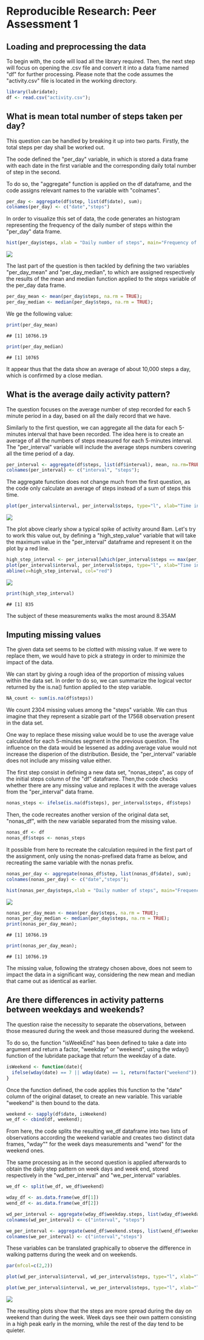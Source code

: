 # Reproducible Research: Peer Assessment 1


## Loading and preprocessing the data
To begin with, the code will load all the library required. Then, the next step will focus on opening the .csv file and convert it into a data frame named "df" for further processing. Please note that the code assumes the "activity.csv" file is located in the working directory.


```r
library(lubridate);
df <- read.csv("activity.csv");
```




## What is mean total number of steps taken per day?

This question can be handled by breaking it up into two parts. Firstly, the total steps per day shall be worked out. 

The oode defined the "per_day" variable, in which is stored a data frame with each date in the first variable and the corresponding daily total number of step in the second. 

To do so, the "aggregate" function is applied on the df dataframe, and the code assigns relevant names to the variable with "colnames".


```r
per_day <- aggregate(df$step, list(df$date), sum);
colnames(per_day) <- c("date","steps")
```

In order to visualize this set of data, the code generates an histogram representing the frequency of the daily number of steps within the "per_day" data frame.



```r
hist(per_day$steps, xlab = "Daily number of steps", main="Frequency of the number of steps made per day");
```

![](PA1_template_files/figure-html/unnamed-chunk-3-1.png) 

The last part of the question is then tackled by defining the two variables "per_day_mean" and "per_day_median", to which are assigned respectively the results of the mean and median function applied to the steps variable of the per_day data frame.



```r
per_day_mean <- mean(per_day$steps, na.rm = TRUE);
per_day_median <- median(per_day$steps, na.rm = TRUE);
```

We ge the following value:


```r
print(per_day_mean)
```

```
## [1] 10766.19
```

```r
print(per_day_median)
```

```
## [1] 10765
```

It appear thus that the data show an average of about 10,000 steps a day, which is confirmed by a close median.





## What is the average daily activity pattern?

The question focuses on the average number of step recorded for each 5 minute period in a day, based on all the daily record that we have.

Similarly to the first question, we can aggregate all the data for each 5-minutes interval that have been recorded. The idea here is to create an average of all the numbers of steps measured for each 5-minutes interval. The "per_interval" variable will include the average steps numbers covering all the time period of a day.



```r
per_interval <- aggregate(df$steps, list(df$interval), mean, na.rm=TRUE);
colnames(per_interval) <- c("interval", "steps");
```

The aggregate function does not change much from the first question, as the code only calculate an average of steps instead of a sum of steps this time. 



```r
plot(per_interval$interval, per_interval$steps, type="l", xlab="Time interval", ylab="Number of steps", main="Daily step activity pattern");
```

![](PA1_template_files/figure-html/unnamed-chunk-7-1.png) 

The plot above clearly show a typical spike of activity around 8am. Let's try to work this value out, by defining a "high_step_value" variable that will take the maximum value in the "per_interval" dataframe and represent it on the plot by a red line.



```r
high_step_interval <- per_interval[which(per_interval$steps == max(per_interval$steps)), 1]
plot(per_interval$interval, per_interval$steps, type="l", xlab="Time interval", ylab="Number of steps", main="Daily step activity pattern");
abline(v=high_step_interval, col="red")
```

![](PA1_template_files/figure-html/unnamed-chunk-8-1.png) 

```r
print(high_step_interval)
```

```
## [1] 835
```

The subject of these measurements walks the most around 8.35AM




## Imputing missing values

The given data set seems to be clotted with missing value. If we were to replace them, we would have to pick a strategy in order to minimize the impact of the data.

We can start by giving a rough idea of the proportion of missing values within the data set. In order to do so, we can summarize the logical vector returned by the is.na() funtion applied to the step variable.



```r
NA_count <- sum(is.na(df$steps))
```

We count 2304 missing values among the "steps" variable. We can thus imagine that they represent a sizable part of the 17568 observation present in the data set.

One way to replace these missing value would be to use the average value calculated for each 5-minutes segment in the previous question. The influence on the data would be lessened as adding average value would not increase the disperion of the distribution. Beside, the "per_interval" variable does not include any missing value either.

The first step consist in defining a new data set, "nonas_steps", as copy of the initial steps column of the "df" dataframe. Then,the code checks whether there are any missing value and replaces it with the average values from the "per_interval" data frame.



```r
nonas_steps <- ifelse(is.na(df$steps), per_interval$steps, df$steps)
```

Then, the code recreates another version of the original data set, "nonas_df", with the new variable separated from the missing value.



```r
nonas_df <- df
nonas_df$steps <- nonas_steps
```

It possible from here to recreate the calculation required in the first part of the assignment, only using the nonas-prefixed data frame as below, and recreating the same variable with the nonas prefix.



```r
nonas_per_day <- aggregate(nonas_df$step, list(nonas_df$date), sum);
colnames(nonas_per_day) <- c("date","steps");

hist(nonas_per_day$steps,xlab = "Daily number of steps", main="Frequency of the number of steps made per day (after missing value correction)");
```

![](PA1_template_files/figure-html/unnamed-chunk-12-1.png) 

```r
nonas_per_day_mean <- mean(per_day$steps, na.rm = TRUE);
nonas_per_day_median <- median(per_day$steps, na.rm = TRUE);
print(nonas_per_day_mean);
```

```
## [1] 10766.19
```

```r
print(nonas_per_day_mean);
```

```
## [1] 10766.19
```

The missing value, following the strategy chosen above, does not seem to impact the data in a significant way, considering the new mean and median that came out as identical as earlier.




## Are there differences in activity patterns between weekdays and weekends?

The question raise the necessity to separate the observations, between those measured during the week and those measured during the weekend. 

To do so,  the function "isWeekEnd" has been defined to take a date into argument and return a factor, "weekday" or "weekend", using the wday() function of the lubridate package that return the weekday of a date.



```r
isWeekend <- function(date){
  ifelse(wday(date) == 7 || wday(date) == 1, return(factor("weekend")), return(factor("weekday")))
}
```


Once the function defined, the code applies this function to the "date" column of the original dataset, to create an new variable. This variable "weekend" is then bound to the data.



```r
weekend <- sapply(df$date, isWeekend)
we_df <- cbind(df, weekend);
```


From here, the code splits the resulting we_df dataframe into two lists of observations according the weekend variable and creates two distinct data frames, "wday"" for the week days measurements and "wend" for the weekend ones.

The same processing as in the second question is applied afterwards to obtain the daily step pattern on week days and week end, stored respectively in the "wd_per_interval" and "we_per_interval" variables.


```r
we_df <- split(we_df, we_df$weekend)

wday_df <- as.data.frame(we_df[1])
wend_df <- as.data.frame(we_df[2])

wd_per_interval <- aggregate(wday_df$weekday.steps, list(wday_df$weekday.interval), mean, na.rm=TRUE)
colnames(wd_per_interval) <- c("interval", "steps")

we_per_interval <- aggregate(wend_df$weekend.steps, list(wend_df$weekend.interval), mean, na.rm=TRUE)
colnames(we_per_interval) <- c("interval","steps")
```

These variables can be translated graphically to observe the difference in walking patterns during the week and on weekends. 


```r
par(mfcol=c(2,2))

plot(wd_per_interval$interval, wd_per_interval$steps, type="l", xlab="Time interval", ylab="Number of steps", main="Daily step activity pattern on weekdays");

plot(we_per_interval$interval, we_per_interval$steps, type="l", xlab="Time interval", ylab="Number of steps", main="Daily step activity pattern on weekends");
```

![](PA1_template_files/figure-html/unnamed-chunk-16-1.png) 

The resulting plots show that the steps are more spread during the day on weekend than during the week. Week days see their own pattern consisting in a high peak early in the morning, while the rest of the day tend to be quieter.
